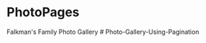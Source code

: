 # PhotoPages
Falkman's Family Photo Gallery
#   P h o t o - G a l l e r y - U s i n g - P a g i n a t i o n  
 